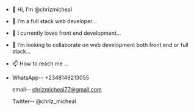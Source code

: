 - 👋 Hi, I’m @chrizmicheal
- 🥳 I’m a full stack web developer...
- 🌱 I currently loves front end development...
- 💞️ I’m looking to collaborate on web development both front end or full stack...
- 📫 How to reach me ...
- 
  WhatsApp-- +2348149213055
  
  email-- chrizmicheal77@gmail.com
  
  Twitter-- @chriz_micheal
  
<!---
chrizmicheal/chrizmicheal is a ✨ special ✨ repository because its `README.md` (this file) appears on your GitHub profile.
You can click the Preview link to take a look at your changes.
--->
